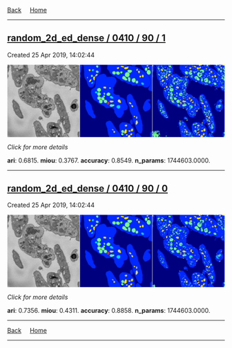 
[Back](..)&nbsp;&nbsp;&nbsp;&nbsp;&nbsp;[Home](https://leapmanlab.github.io/snapshots)

---

<div class="summary"><a href="1"><h2>random_2d_ed_dense / 0410 / 90 / 1</h2></a><p>Created 25 Apr 2019, 14:02:44
</p><a href="1"><img src="1/media/summary.png" align="center"></a><p>
<i>Click for more details</i>
</p></div>

**ari**: 0.6815. **miou**: 0.3767. **accuracy**: 0.8549. **n_params**: 1744603.0000. 

---

<div class="summary"><a href="0"><h2>random_2d_ed_dense / 0410 / 90 / 0</h2></a><p>Created 25 Apr 2019, 14:02:44
</p><a href="0"><img src="0/media/summary.png" align="center"></a><p>
<i>Click for more details</i>
</p></div>

**ari**: 0.7356. **miou**: 0.4311. **accuracy**: 0.8858. **n_params**: 1744603.0000. 

---

[Back](..)&nbsp;&nbsp;&nbsp;&nbsp;&nbsp;[Home](https://leapmanlab.github.io/snapshots)

---